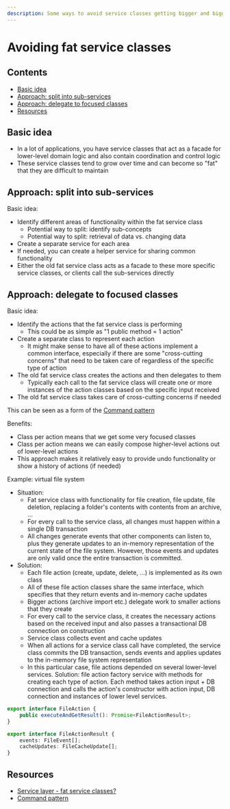 ```yaml
---
description: Some ways to avoid service classes getting bigger and bigger
---
```


# Avoiding fat service classes

## Contents

-   [Basic idea](#basic-idea)
-   [Approach: split into sub-services](#approach-split-into-sub-services)
-   [Approach: delegate to focused classes](#approach-delegate-to-focused-classes)
-   [Resources](#resources)

## Basic idea

-   In a lot of applications, you have service classes that act as a facade for lower-level domain logic and also contain coordination and control logic
-   These service classes tend to grow over time and can become so "fat" that they are difficult to maintain

## Approach: split into sub-services

Basic idea:

-   Identify different areas of functionality within the fat service class
    -   Potential way to split: identify sub-concepts
    -   Potential way to split: retrieval of data vs. changing data
-   Create a separate service for each area
-   If needed, you can create a helper service for sharing common functionality
-   Either the old fat service class acts as a facade to these more specific service classes, or clients call the sub-services directly

## Approach: delegate to focused classes

Basic idea:

-   Identify the actions that the fat service class is performing
    -   This could be as simple as "1 public method = 1 action"
-   Create a separate class to represent each action
    -   It might make sense to have all of these actions implement a common interface, especially if there are some "cross-cutting concerns" that need to be taken care of regardless of the specific type of action
-   The old fat service class creates the actions and then delegates to them
    -   Typically each call to the fat service class will create one or more instances of the action classes based on the specific input received
-   The old fat service class takes care of cross-cutting concerns if needed

This can be seen as a form of the [Command pattern](https://en.wikipedia.org/wiki/Command_pattern)

Benefits:

-   Class per action means that we get some very focused classes
-   Class per action means we can easily compose higher-level actions out of lower-level actions
-   This approach makes it relatively easy to provide undo functionality or show a history of actions (if needed)

Example: virtual file system

-   Situation:
    -   Fat service class with functionality for file creation, file update, file deletion, replacing a folder's contents with contents from an archive, ...
    -   For every call to the service class, all changes must happen within a single DB transaction
    -   All changes generate events that other components can listen to, plus they generate updates to an in-memory representation of the current state of the file system. However, those events and updates are only valid once the entire transaction is committed.
-   Solution:
    -   Each file action (create, update, delete, ...) is implemented as its own class
    -   All of these file action classes share the same interface, which specifies that they return events and in-memory cache updates
    -   Bigger actions (archive import etc.) delegate work to smaller actions that they create
    -   For every call to the service class, it creates the necessary actions based on the received input and also passes a transactional DB connection on construction
    -   Service class collects event and cache updates
    -   When all actions for a service class call have completed, the service class commits the DB transaction, sends events and applies updates to the in-memory file system representation
    -   In this particular case, file actions depended on several lower-level services. Solution: file action factory service with methods for creating each type of action. Each method takes action input + DB connection and calls the action's constructor with action input, DB connection and instances of lower level services.

```typescript
export interface FileAction {
    public executeAndGetResult(): Promise<FileActionResult>;
}

export interface FileActionResult {
    events: FileEvent[];
    cacheUpdates: FileCacheUpdate[];
}
```

## Resources

-   [Service layer - fat service classes?](https://softwareengineering.stackexchange.com/questions/269544/service-layer-fat-service-classes)
-   [Command pattern](https://en.wikipedia.org/wiki/Command_pattern)
